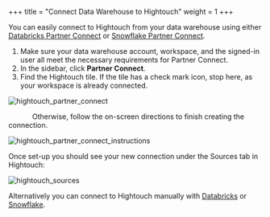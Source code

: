 +++
title = "Connect Data Warehouse to Hightouch"
weight = 1
+++

You can easily connect to Hightouch from your data warehouse using either [Databricks Partner Connect](https://docs.databricks.com/integrations/partner-connect/reverse-etl.html) or [Snowflake Partner Connect](https://hightouch.com/blog/hightouch-snowflake-partner-connect).

1. Make sure your data warehouse account, workspace, and the signed-in user all meet the necessary requirements for Partner Connect.
2. In the sidebar, click **Partner Connect**.
3. Find the Hightouch tile. If the tile has a check mark icon, stop here, as your workspace is already connected.

![hightouch_partner_connect](../images/hightouch_partner_connect.png?width=30pc)

&nbsp;&nbsp;&nbsp;&nbsp;&nbsp;&nbsp;&nbsp;&nbsp;&nbsp;&nbsp;&nbsp;
Otherwise, follow the on-screen directions to finish creating the connection.

![hightouch_partner_connect_instructions](../images/hightouch_partner_connect_instructions.png?width=50pc)

Once set-up you should see your new connection under the Sources tab in Hightouch:

![hightouch_sources](../images/hightouch_sources.png?width=40pc)

Alternatively you can connect to Hightouch manually with [Databricks](https://docs.databricks.com/integrations/reverse-etl/hightouch.html#connect-to-hightouch-manually) or [Snowflake](https://hightouch.com/docs/sources/snowflake).
